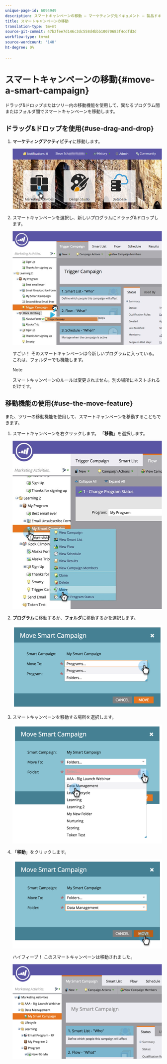 ```yaml
---
unique-page-id: 6094949
description: スマートキャンペーンの移動 — マーケティング先ドキュメント — 製品ドキュメント
title: スマートキャンペーンの移動
translation-type: tm+mt
source-git-commit: 47b2fee7d146c3dc558d4bbb10070683f4cdfd3d
workflow-type: tm+mt
source-wordcount: '140'
ht-degree: 0%

---
```



# スマートキャンペーンの移動{#move-a-smart-campaign}

ドラッグ&amp;ドロップまたはツリー内の移動機能を使用して、異なるプログラム間またはフォルダ間でスマートキャンペーンを移動します。

## ドラッグ&amp;ドロップを使用{#use-drag-and-drop}

1. **マーケティングアクティビティ**&#x200B;に移動します。

   ![](assets/login-marketing-activities-2.png)

1. スマートキャンペーンを選択し、新しいプログラムにドラッグ&amp;ドロップします。

   ![](assets/rockclimbing-tabfix.jpg)

   すごい！ そのスマートキャンペーンは今新しいプログラムに入っている。 これは、フォルダーでも機能します。

   >[!NOTE]
   >
   >スマートキャンペーンのルールは変更されません。別の場所にネストされるだけです。

## 移動機能の使用{#use-the-move-feature}

また、ツリーの移動機能を使用して、スマートキャンペーンを移動することもできます。

1. スマートキャンペーンを右クリックします。 「**移動**」を選択します。

   ![](assets/rockclimbing2.jpg)

1. **プログラム**&#x200B;に移動するか、**フォルダ**&#x200B;に移動するかを選択します。

   ![](assets/image2015-2-25-13-3a34-3a20.png)

1. スマートキャンペーンを移動する場所を選択します。

   ![](assets/image2015-2-25-13-3a36-3a4.png)

1. 「**移動**」をクリックします。

   ![](assets/image2015-2-25-13-3a37-3a44.png)

   ハイフィーブ！ このスマートキャンペーンは移動されました。

   ![](assets/image2015-2-25-13-39-51-copy-281-29.png)


